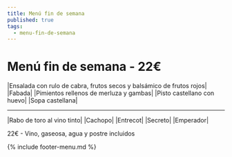 ```yaml
---
title: Menú fin de semana
published: true
tags:
  - menu-fin-de-semana
---
```


# Menú fin de semana - 22€


|Ensalada con rulo de cabra, frutos secos y balsámico de frutos rojos|
|Fabada|
|Pimientos rellenos de merluza y gambas|
|Pisto castellano con huevo|
|Sopa castellana|

------

|Rabo de toro al vino tinto|
|Cachopo|
|Entrecot|
|Secreto|
|Emperador|

22€ - Vino, gaseosa, agua y postre incluidos

{% include footer-menu.md %}
